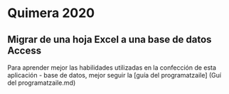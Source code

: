 # Quimera 2020
## Migrar de una hoja Excel a una base de datos Access

Para aprender mejor las habilidades utilizadas en la confección de esta aplicación - base de datos, mejor seguir la [guía del programatzaile] (Guí del programatzaile.md)

